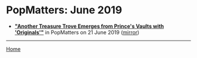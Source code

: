 # PopMatters: June 2019

 - [**"Another Treasure Trove Emerges from Prince's Vaults with 'Originals'"**](https://www.popmatters.com/prince-originals-review-2638918026.html) in PopMatters on 21 June 2019 ([mirror](https://web.archive.org/web/*/https://www.popmatters.com/prince-originals-review-2638918026.html))

----

[Home](./)
